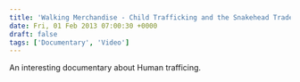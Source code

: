 ```yaml
---
title: 'Walking Merchandise - Child Trafficking and the Snakehead Trade'
date: Fri, 01 Feb 2013 07:00:30 +0000
draft: false
tags: ['Documentary', 'Video']
---
```


An interesting documentary about Human trafficing.